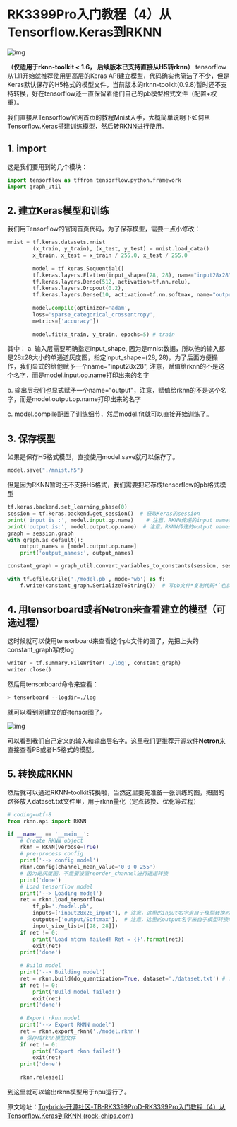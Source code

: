 # RK3399Pro入门教程（4）从Tensorflow.Keras到RKNN

![img](https://t.rock-chips.com/data/attachment/forum/201902/18/180000lccccffskg8yfblg.jpg)


**（仅适用于rknn-toolkit < 1.6， 后续版本已支持直接从H5转rknn）**
tensorflow从1.11开始就推荐使用更高层的Keras API建立模型，代码确实也简洁了不少，但是Keras默认保存的H5格式的模型文件，当前版本的rknn-toolkit(0.9.8)暂时还不支持转换，好在tensorflow还一直保留着他们自己的pb模型格式文件（配置+权重）。

我们直接从Tensorflow官网首页的教程Mnist入手，大概简单说明下如何从Tensorflow.Keras搭建训练模型，然后转RKNN进行使用。



## **1. import**


这是我们要用到的几个模块：

```python
import tensorflow as tffrom tensorflow.python.framework 
import graph_util
```



## **2. 建立Keras模型和训练**

我们用Tensorflow的官网首页代码，为了保存模型，需要一点小修改：

```python
mnist = tf.keras.datasets.mnist  
        (x_train, y_train), (x_test, y_test) = mnist.load_data()  
        x_train, x_test = x_train / 255.0, x_test / 255.0  
        
        model = tf.keras.Sequential([  
        tf.keras.layers.Flatten(input_shape=(28, 28), name="input28x28"),  
        tf.keras.layers.Dense(512, activation=tf.nn.relu),  
        tf.keras.layers.Dropout(0.2),  
        tf.keras.layers.Dense(10, activation=tf.nn.softmax, name="output")  ])  
        
        model.compile(optimizer='adam',            
        loss='sparse_categorical_crossentropy',            
        metrics=['accuracy'])
        
        model.fit(x_train, y_train, epochs=5) # train
```

其中：
a. 输入层需要明确指定input_shape, 因为是mnist数据，所以他的输入都是28x28大小的单通道灰度图，指定input_shape=(28, 28)，为了后面方便操作，我们显式的给他赋予一个name="input28x28", 注意，赋值给rknn的不是这个名字，而是model.input.op.name打印出来的名字

b. 输出层我们也显式赋予一个name="output"，注意，赋值给rknn的不是这个名字，而是model.output.op.name打印出来的名字

c. model.compile配置了训练细节，然后model.fit就可以直接开始训练了。



## **3. 保存模型**


如果是保存H5格式模型，直接使用model.save就可以保存了。

```python
model.save("./mnist.h5")
```

但是因为RKNN暂时还不支持H5格式，我们需要把它存成tensorflow的pb格式模型

```python
tf.keras.backend.set_learning_phase(0)
session = tf.keras.backend.get_session()  # 获取Keras的session
print('input is :', model.input.op.name)    # 注意，RKNN传递的input name是这里打印出来的名字
print('output is:', model.output.op.name)  # 注意，RKNN传递的output name是这里打印出来的名字
graph = session.graph
with graph.as_default():
	output_names = [model.output.op.name]
	print('output_names:', output_names)

constant_graph = graph_util.convert_variables_to_constants(session, session.graph_def, output_names) #转换成运算图
	
with tf.gfile.GFile('./model.pb', mode='wb') as f:  
	f.write(constant_graph.SerializeToString())  # 写pb文件*复制代码*`也就是多了几行代码而已，还是非常简单的。
```





## **4. 用tensorboard或者Netron来查看建立的模型（可选过程）**

这时候就可以使用tensorboard来查看这个pb文件的图了，先把上头的constant_graph写成log

```python
writer = tf.summary.FileWriter('./log', constant_graph)     
writer.close() 
```

然后用tensorboard命令来查看：

```bash
> tensorboard --logdir=./log
```

就可以看到刚建立的的tensor图了。



![img](https://t.rock-chips.com/data/attachment/forum/201902/18/165600isarahya6rpkrahm.png)



可以看到我们自己定义的输入和输出层名字。这里我们更推荐开源软件**Netron**来直接查看PB或者H5格式的模型。


## 5. 转换成RKNN


然后就可以通过RKNN-toolkit转换啦，当然这里要先准备一张训练的图，把图的路径放入dataset.txt文件里，用于rknn量化（定点转换、优化等过程）

```python
# coding=utf-8
from rknn.api import RKNN

if __name__ == '__main__':  
	# Create RKNN object  
	rknn = RKNN(verbose=True)  
	# pre-process config  
	print('--> config model')  
	rknn.config(channel_mean_value='0 0 0 255') 
	# 因为是灰度图，不需要设置reorder_channel进行通道转换  
	print('done')  
	# Load tensorflow model  
	print('--> Loading model')  
	ret = rknn.load_tensorflow(     
		tf_pb='./model.pb',     
		inputs=['input28x28_input'], # 注意，这里的input名字来自于模型转换时候打印出来的mode.input.op.name     
		outputs=['output/Softmax'],  # 注意，这里的output名字来自于模型转换时候打印出来的mode.output.op.name     
		input_size_list=[[28, 28]])  
	if ret != 0:     
		print('Load mtcnn failed! Ret = {}'.format(ret))     
		exit(ret)  
	print('done')  
	
	# Build model  
	print('--> Building model')  
	ret = rknn.build(do_quantization=True, dataset='./dataset.txt') # 量化模型  
	if ret != 0:     
		print('Build model failed!')     
		exit(ret)  
	print('done')  
	
	# Export rknn model  
	print('--> Export RKNN model')  
	ret = rknn.export_rknn('./model.rknn') 
	# 保存成rknn模型文件  
	if ret != 0:     
		print('Export rknn failed!')     
		exit(ret)
    print('done')  
    
    rknn.release()
```

到这里就可以输出rknn模型用于npu运行了。

 原文地址：[Toybrick-开源社区-TB-RK3399ProD-RK3399Pro入门教程（4）从Tensorflow.Keras到RKNN (rock-chips.com)](https://t.rock-chips.com/forum.php?mod=viewthread&tid=125&highlight=RK3399Pro入门教程)